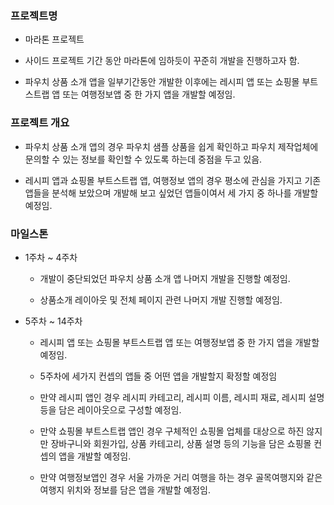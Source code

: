 ### 프로젝트명

-  마라톤 프로젝트

  - 사이드 프로젝트 기간 동안 마라톤에 임하듯이 꾸준히 개발을 진행하고자 함.

  - 파우치 상품 소개 앱을 일부기간동안 개발한 이후에는 레시피 앱 또는 쇼핑몰 부트스트랩 앱 또는 여행정보앱 중 한 가지 앱을 개발할 예정임.


### 프로젝트 개요

- 파우치 상품 소개 앱의 경우 파우치 샘플 상품을 쉽게 확인하고 파우치 제작업체에 문의할 수 있는 정보를 확인할 수 있도록 하는데 중점을 두고 있음.

- 레시피 앱과 쇼핑몰 부트스트랩 앱, 여행정보 앱의 경우 평소에 관심을 가지고 기존 앱들을 분석해 보았으며 개발해 보고 싶었던 앱들이여서 세 가지 중 하나를 개발할 예정임.


### 마일스톤

- 1주차 ~ 4주차

  - 개발이 중단되었던 파우치 상품 소개 앱 나머지 개발을 진행할 예정임.

  - 상품소개 레이아웃 및 전체 페이지 관련 나머지 개발 진행할 예정임.

- 5주차 ~ 14주차

  - 레시피 앱 또는 쇼핑몰 부트스트랩 앱 또는 여행정보앱 중 한 가지 앱을 개발할 예정임.

  - 5주차에 세가지 컨셉의 앱들 중 어떤 앱을 개발할지 확정할 예정임

  - 만약 레시피 앱인 경우 레시피 카테고리, 레시피 이름, 레시피 재료, 레시피 설명 등을 담은 레이아웃으로 구성할 예정임.

  - 만약 쇼핑몰 부트스트랩 앱인 경우 구체적인 쇼핑몰 업체를 대상으로 하진 않지만 장바구니와 회원가입, 상품 카테고리, 상품 설명 등의 기능을 담은 쇼핑몰 컨셉의 앱을 개발할 예정임.

  - 만약 여행정보앱인 경우 서울 가까운 거리 여행을 하는 경우 골목여행지와 같은 여행지 위치와 정보를 담은 앱을 개발할 예정임.
